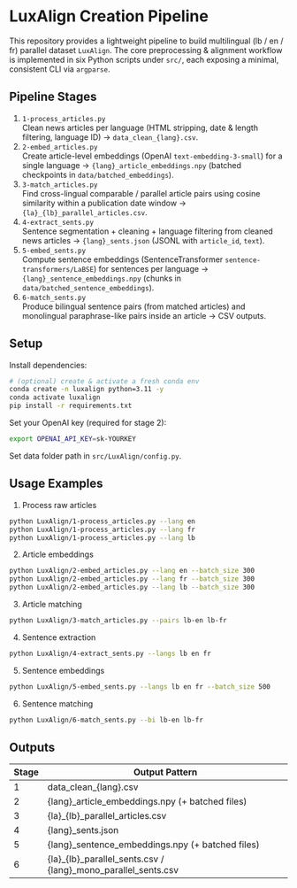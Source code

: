 # LuxAlign Creation Pipeline

This repository provides a lightweight pipeline to build multilingual (lb / en / fr) parallel dataset `LuxAlign`. The core preprocessing & alignment workflow is implemented in six Python scripts under `src/`, each exposing a minimal, consistent CLI via `argparse`.

## Pipeline Stages

1. `1-process_articles.py`  
	Clean news articles per language (HTML stripping, date & length filtering, language ID) -> `data_clean_{lang}.csv`.
2. `2-embed_articles.py`  
	Create article-level embeddings (OpenAI `text-embedding-3-small`) for a single language -> `{lang}_article_embeddings.npy` (batched checkpoints in `data/batched_embeddings`).
3. `3-match_articles.py`  
	Find cross-lingual comparable / parallel article pairs using cosine similarity within a publication date window -> `{la}_{lb}_parallel_articles.csv`.
4. `4-extract_sents.py`  
	Sentence segmentation + cleaning + language filtering from cleaned news articles -> `{lang}_sents.json` (JSONL with `article_id`, `text`).
5. `5-embed_sents.py`  
	Compute sentence embeddings (SentenceTransformer `sentence-transformers/LaBSE`) for sentences per language -> `{lang}_sentence_embeddings.npy` (chunks in `data/batched_sentence_embeddings`).
6. `6-match_sents.py`  
	Produce bilingual sentence pairs (from matched articles) and monolingual paraphrase-like pairs inside an article -> CSV outputs.

## Setup

Install dependencies:
```bash
# (optional) create & activate a fresh conda env
conda create -n luxalign python=3.11 -y
conda activate luxalign
pip install -r requirements.txt
```
Set your OpenAI key (required for stage 2):
```bash
export OPENAI_API_KEY=sk-YOURKEY
```

Set data folder path in `src/LuxAlign/config.py`.

## Usage Examples

1. Process raw articles
```bash
python LuxAlign/1-process_articles.py --lang en
python LuxAlign/1-process_articles.py --lang fr
python LuxAlign/1-process_articles.py --lang lb
```
2. Article embeddings
```bash
python LuxAlign/2-embed_articles.py --lang en --batch_size 300
python LuxAlign/2-embed_articles.py --lang fr --batch_size 300
python LuxAlign/2-embed_articles.py --lang lb --batch_size 300
```
3. Article matching
```bash
python LuxAlign/3-match_articles.py --pairs lb-en lb-fr
```
4. Sentence extraction
```bash
python LuxAlign/4-extract_sents.py --langs lb en fr
```
5. Sentence embeddings
```bash
python LuxAlign/5-embed_sents.py --langs lb en fr --batch_size 500
```
6. Sentence matching
```bash
python LuxAlign/6-match_sents.py --bi lb-en lb-fr
```

## Outputs

| Stage | Output Pattern |
|-------|----------------|
| 1 | data_clean_{lang}.csv |
| 2 | {lang}_article_embeddings.npy (+ batched files) |
| 3 | {la}_{lb}_parallel_articles.csv |
| 4 | {lang}_sents.json |
| 5 | {lang}_sentence_embeddings.npy (+ batched files) |
| 6 | {la}_{lb}_parallel_sents.csv / {lang}_mono_parallel_sents.csv |

